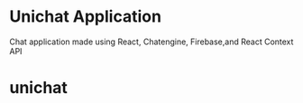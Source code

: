 # Unichat Application
Chat application made using React, Chatengine, Firebase,and React Context API
# unichat

